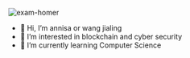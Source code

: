 ![exam-homer](https://media.giphy.com/media/IPbS5R4fSUl5S/giphy.gif) <br/>

- 👋 Hi, I’m annisa or wang jialing 
- 👀 I’m interested in blockchain and cyber security
- 🌱 I’m currently learning Computer Science

<!---
wanglingx/wanglingx is a ✨ special ✨ repository because its `README.md` (this file) appears on your GitHub profile.
You can click the Preview link to take a look at your changes.
--->
